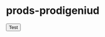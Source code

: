 prods-prodigeniud
=================
<!doctype html>  
<html lang="en">  
<head>  
  <meta charset="utf-8">  
  <title>jQuery.proxy demo</title>  
  <script src="//code.jquery.com/jquery-1.10.2.js"></script>  
</head>  
<body>  
   
<p><button type="button" id="test">Test</button></p>  
<div id="log"></div>  
   
<script>  
var me = {  
  type: "zombie",  
  test: function( event ) {  
    // Without proxy, `this` would refer to the event target  
    // use event.target to reference that element.  
    var element = event.target;  
    $( element ).css( "background-color", "red" );  
   
    // With proxy, `this` refers to the me object encapsulating  
    // this function.  
    $( "#log" ).append( "Hello " + this.type + "<br>" );  
    $( "#test" ).off( "click", this.test );  
  }  
};  
   
var you = {  
  type: "person",  
  test: function( event ) {  
    $( "#log" ).append( this.type + " " );  
  }  
};  
   
// Execute you.test() in the context of the `you` object  
// no matter where it is called  
// i.e. the `this` keyword will refer to `you`  
var youClick = $.proxy( you.test, you );  
   
// attach click handlers to #test  
$( "#test" )  
  // this === "zombie"; handler unbound after first click  
  .on( "click", $.proxy( me.test, me ) )  
   
  // this === "person"  
  .on( "click", youClick )  
   
  // this === "zombie"  
  .on( "click", $.proxy( you.test, me ) )  
   
  // this === "<button> element"  
  .on( "click", you.test );  
</script>  
   
</body>  
</html>  

